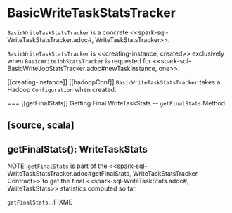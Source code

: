 # BasicWriteTaskStatsTracker

`BasicWriteTaskStatsTracker` is a concrete <<spark-sql-WriteTaskStatsTracker.adoc#, WriteTaskStatsTracker>>.

`BasicWriteTaskStatsTracker` is <<creating-instance, created>> exclusively when `BasicWriteJobStatsTracker` is requested for <<spark-sql-BasicWriteJobStatsTracker.adoc#newTaskInstance, one>>.

[[creating-instance]]
[[hadoopConf]]
`BasicWriteTaskStatsTracker` takes a Hadoop `Configuration` when created.

=== [[getFinalStats]] Getting Final WriteTaskStats -- `getFinalStats` Method

[source, scala]
----
getFinalStats(): WriteTaskStats
----

NOTE: `getFinalStats` is part of the <<spark-sql-WriteTaskStatsTracker.adoc#getFinalStats, WriteTaskStatsTracker Contract>> to get the final <<spark-sql-WriteTaskStats.adoc#, WriteTaskStats>> statistics computed so far.

`getFinalStats`...FIXME
